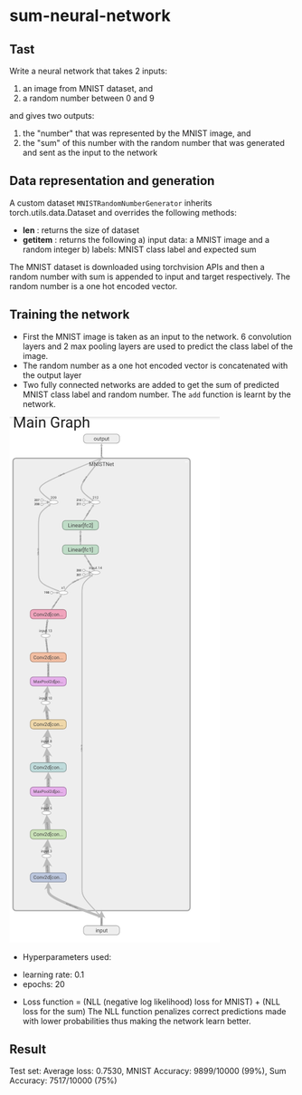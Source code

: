 # sum-neural-network

## Tast
Write a neural network that takes 2 inputs:

1.   an image from MNIST dataset, and
2.   a random number between 0 and 9

and gives two outputs:

1. the "number" that was represented by the MNIST image, and
2. the "sum" of this number with the random number that was generated and sent as the input to the network

## Data representation and generation
A custom dataset `MNISTRandomNumberGenerator` inherits torch.utils.data.Dataset and overrides the following methods:
* __len__ : returns the size of dataset
* __getitem__ : returns the following a) input data: a MNIST image and a random integer b) labels: MNIST class label and expected sum 

The MNIST dataset is downloaded using torchvision APIs and then a random number with sum is appended to input and target respectively. 
The random number is a one hot encoded vector. 

##  Training the network
* First the MNIST image is taken as an input to the network. 6 convolution layers and 2 max pooling layers are used to predict the class label of the image. 
* The random number as a one hot encoded vector is concatenated with the output layer
* Two fully connected networks are added to get the sum of predicted MNIST class label and random number. The `add` function is learnt by the network. 

![Model architecture](images/nn_architecture.png)

* Hyperparameters used:
 - learning rate: 0.1
 - epochs: 20
* Loss function =  (NLL (negative log likelihood) loss for MNIST) + (NLL loss for the sum)
The NLL function penalizes correct predictions made with lower probabilities thus making the network learn better. 

## Result
Test set: Average loss: 0.7530, MNIST Accuracy: 9899/10000 (99%), Sum Accuracy: 7517/10000 (75%)


